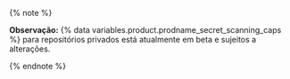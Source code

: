 {% note %}

**Observação:** {% data variables.product.prodname_secret_scanning_caps %} para repositórios privados está atualmente em beta e sujeitos a alterações.

{% endnote %}
